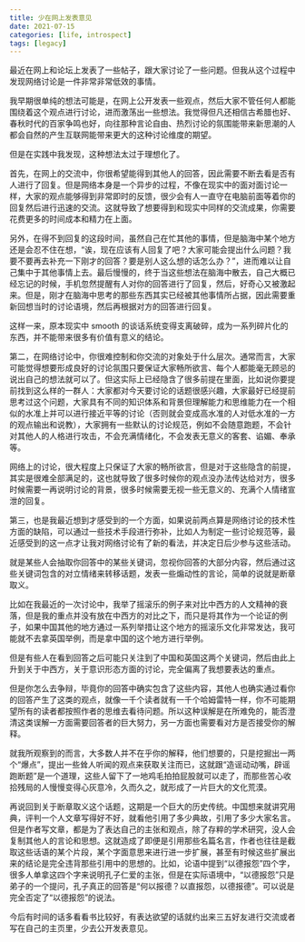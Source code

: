 ```yaml
---
title: 少在网上发表意见
date: 2021-07-15
categories: [life, introspect]
tags: [legacy]
---
```


最近在网上和论坛上发表了一些帖子，跟大家讨论了一些问题。但我从这个过程中发现网络讨论是一件非常非常低效的事情。

我早期很单纯的想法可能是，在网上公开发表一些观点，然后大家不管任何人都能围绕着这个观点进行讨论，进而激荡出一些想法。我觉得但凡还相信古希腊也好、春秋时代的百家争鸣也好，向往那种言论自由、热烈讨论的氛围能带来新思潮的人都会自然的产生互联网能带来更大的这种讨论维度的期望。

但是在实践中我发现，这种想法太过于理想化了。

首先，在网上的交流中，你很希望能得到其他人的回答，因此需要不断去看是否有人进行了回复。但是网络本身是一个异步的过程，不像在现实中的面对面讨论一样，大家的观点能够得到非常即时的反馈，很少会有人一直守在电脑前面等着你的回复然后进行迅速的交流。这就导致了想要得到和现实中同样的交流成果，你需要花费更多的时间成本和精力在上面。

另外，在得不到回复的这段时间，虽然自己在忙其他的事情，但是脑海中某个地方还是会忍不住在想，“诶，现在应该有人回复了吧？大家可能会提出什么问题？我要不要再去补充一下刚才的回答？要是别人这么想的话怎么办？”，进而难以让自己集中于其他事情上去。最后慢慢的，终于当这些想法在脑海中散去，自己大概已经忘记的时候，手机忽然提醒有人对你的回答进行了回复，然后，好奇心又被激起来。但是，刚才在脑海中思考的那些东西其实已经被其他事情所占据，因此需要重新回想当时的讨论语境，然后再根据对方的回答进行回复。

这样一来，原本现实中 smooth 的谈话系统变得支离破碎，成为一系列碎片化的东西，并不能带来很多有价值有意义的结论。

第二，在网络讨论中，你很难控制和你交流的对象处于什么层次。通常而言，大家可能觉得想要形成良好的讨论氛围只要保证大家畅所欲言、每个人都能毫无顾忌的说出自己的想法就可以了。但这实际上已经隐含了很多前提在里面，比如说你要提前找到这么样的一群人：大家都对今天要讨论的话题很感兴趣，大家最好已经提前思考过这个问题，大家具有不同的知识体系和背景但理解能力和思维能力在一个相似的水准上并可以进行接近平等的讨论（否则就会变成高水准的人对低水准的一方的观点输出和说教），大家拥有一些默认的讨论规范，例如不会随意跑题，不会针对其他人的人格进行攻击，不会充满情绪化，不会发表无意义的客套、谄媚、奉承等。

网络上的讨论，很大程度上只保证了大家的畅所欲言，但是对于这些隐含的前提，其实是很难全部满足的，这也就导致了很多时候你的观点没办法传达给对方，很多时候需要一再说明讨论的背景，很多时候需要无视一些无意义的、充满个人情绪宣泄的回复。

第三，也是我最近想到才感受到的一个方面，如果说前两点算是网络讨论的技术性方面的缺陷，可以通过一些技术手段进行弥补，比如人为制定一些讨论规范等，最近感受到的这一点才让我对网络讨论有了新的看法，并决定日后少参与这些活动。

就是某些人会抽取你回答中的某些关键词，忽视你回答的大部分内容，然后通过这些关键词包含的对立情绪来转移话题，发表一些煽动性的言论，简单的说就是断章取义。

比如在我最近的一次讨论中，我举了摇滚乐的例子来对比中西方的人文精神的衰落，但是我的重点并没有放在中西方的对比之下，而只是将其作为一个论证的例子，如果中国其他的地方通过一系列举措让这个地方的摇滚乐文化非常发达，我可能就不去拿英国举例，而是拿中国的这个地方进行举例。

但是有些人在看到回答之后可能只关注到了中国和英国这两个关键词，然后由此上升到关于中西方，关于意识形态方面的讨论，完全偏离了我想要表达的重点。

但是你怎么去争辩，毕竟你的回答中确实包含了这些内容，其他人也确实通过看你的回答产生了这类的观点，就像一千个读者就有一千个哈姆雷特一样，你不可能期望所有的读者都按照作者的思维去看待问题。所以这种误解是在所难免的，能否澄清这类误解一方面需要回答者的巨大努力，另一方面也需要看对方是否接受你的解释。

就我所观察到的而言，大多数人并不在乎你的解释，他们想要的，只是挖掘出一两个“爆点”，提出一些耸人听闻的观点来获取关注而已，这就跟“造谣动动嘴，辟谣跑断题”是一个道理，这些人留下了一地鸡毛拍拍屁股就可以走了，而那些苦心收拾残局的人慢慢变得心灰意冷，久而久之，就形成了一片巨大的文化荒漠。

再说回到关于断章取义这个话题，这期是一个巨大的历史传统。中国想来就讲究用典，评判一个人文章写得好不好，就看他引用了多少典故，引用了多少大家名言。但是作者写文章，都是为了表达自己的主张和观点，除了存粹的学术研究，没人会复制其他人的言论和思想。这就造成了即便是引用那些名篇名言，作者也往往是截取这些话语的某个片段，某个字面意思来进行进一步扩展，甚至有时候这些扩展出来的结论是完全违背那些引用中的思想的。比如，论语中提到“以德报怨”四个字，很多人单拿这四个字来说明孔子仁爱的主张，但是在实际语境中，“以德报怨”只是弟子的一个提问，孔子真正的回答是“何以报德？以直报怨，以德报德”。可以说是完全否定了“以德报怨”的说法。

今后有时间的话多看看书比较好，有表达欲望的话就约出来三五好友进行交流或者写在自己的主页里，少去公开发表意见。
